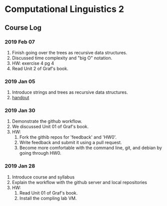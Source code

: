 # Computational Linguistics 2

## Course Log


### 2019 Feb 07

1. Finish going over the trees as recursive data structures. 
1. Discussed time complexity and "big O" notation.
1. HW: exercise 4 pg 4
1. Read Unit 2 of Graf's book.

### 2019 Jan 05 

1. Introduce strings and trees as recursive data structures.
1. [handout](handouts/stringstrees.pdf)

### 2019 Jan 30

1. Demonstrate the github workflow.
2. We discussed Unit 01 of Graf's book.
1. HW: 
   1. Fork the githib repos for 'feedback' and 'HW0'.
   1. Write feedback and submit it using a pull request.
   1. Become more comfortable with the command line, git, and debian by going through HW0.

### 2019 Jan 28 

1. Introduce course and syllabus
1. Explain the workflow with the github server and local repositories
1. HW: 
   1. Read Unit 01 of Graf's book.
   1. Install the compling lab VM.

